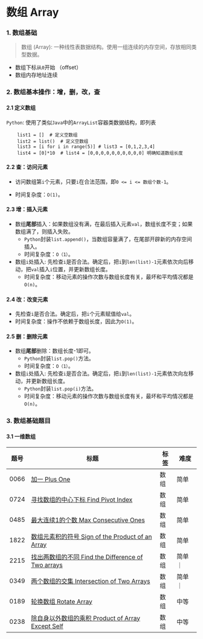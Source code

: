 # 数组 Array

### 1. 数组基础

> 数组 (Array): 一种线性表数据结构。使用一组连续的内存空间，存放相同类型数据。

* 数组下标从`0`开始 （offset）
* 数组内存地址连续

### 2.  数组基本操作：增，删，改，查

#### 2.1 定义数组       

`Python`: 使用了类似`Java`中的`ArrayList`容器类数据结构，即列表
```
    list1 = []  # 定义空数组
    list2 = list()  # 定义空数组
    list3 = [i for i in range(5)] # list3 = [0,1,2,3,4]
    list4 = [0]*10  # list4 = [0,0,0,0,0,0,0,0,0,0] 明确知道数组长度
```

#### 2.2 查：访问元素

- 访问数组第`i`个元素，只要`i`在合法范围，即`0 <= i <= 数组个数-1`。

- 时间复杂度：`O(1)`。

#### 2.3 增：插入元素
- 数组**尾部**插入：如果数组没有满，在最后插入元素`val`，数组长度不变；如果数组满了，则插入失败。
    - `Python`封装`list.append()`，当数组容量满了，在尾部开辟新的内存空间插入。
    - 时间复杂度：`O（1）`。 
- 数组`i`处插入: 先检查`i`是否合法。确定后，把`i`到`len(list)-1`元素依次向后移动，把`val`插入`i`位置，并更新数组长度。
    - 时间复杂度：移动元素的操作次数与数组长度有关，最坏和平均情况都是`O(n)`。 

#### 2.4 改：改变元素
- 先检查`i`是否合法。确定后，把`i`个元素赋值给`val`。
- 时间复杂度：操作不依赖于数组长度，因此为`O(1)`。 

#### 2.5 删：删除元素
- 数组**尾部**删除：数组长度-1即可。
    - `Python`封装`list.pop()`方法。
    - 时间复杂度：`O（1）`。 
- 数组`i`处插入: 先检查`i`是否合法。确定后，把`i`到`len(list)-1`元素依次向左移动，并更新数组长度。
    - `Python`封装`list.pop(i)`方法。
    - 时间复杂度：移动元素的操作次数与数组长度有关，最坏和平均情况都是`O(n)`。 

### 3. 数组基础题目

#### 3.1 一维数组

| 题号 | 标题 | 标签 | 难度 |
| ----------- | ----------- | ----------- | ----------- |
| 0066 | [加一 Plus One](https://leetcode.com/problems/plus-one/description/) | 数组 | 简单 |
| 0724 | [寻找数组的中心下标 Find Pivot Index](https://leetcode.com/problems/find-pivot-index/) | 数组 | 简单 |
| 0485 | [最大连续1的个数 Max Consecutive Ones](https://leetcode.com/problems/max-consecutive-ones/description/)| 数组 | 简单 |
| 1822 | [数组元素积的符号 Sign of the Product of an Array](https://leetcode.com/problems/sign-of-the-product-of-an-array/description/)| 数组 | 简单 |
| 2215 | [找出两数组的不同 Find the Difference of Two arrays](https://leetcode.com/problems/find-the-difference-of-two-arrays/description/)| 数组 | 简单 ｜
| 0349 | [两个数组的交集 Intersection of Two Arrays](https://leetcode.com/problems/intersection-of-two-arrays/description/)| 数组 | 简单 ｜
| 0189 | [轮换数组 Rotate Array](https://leetcode.com/problems/rotate-array/)| 数组 | 中等 |
| 0238 | [除自身以外数组的乘积 Product of Array Except Self](https://leetcode.com/problems/product-of-array-except-self/)| 数组 | 中等 |
